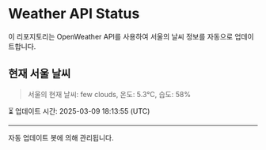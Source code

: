 
# Weather API Status

이 리포지토리는 OpenWeather API를 사용하여 서울의 날씨 정보를 자동으로 업데이트합니다.

## 현재 서울 날씨
> 서울의 현재 날씨: few clouds, 온도: 5.3°C, 습도: 58%

⏳ 업데이트 시간: 2025-03-09 18:13:55 (UTC)

---
자동 업데이트 봇에 의해 관리됩니다.
